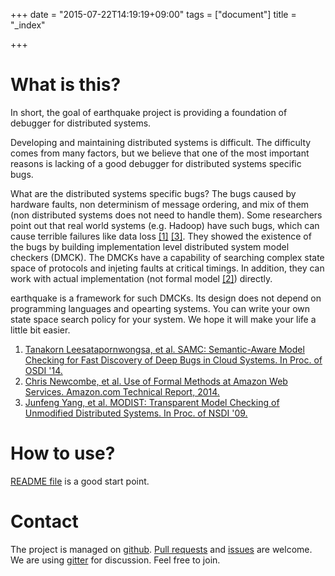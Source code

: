 +++
date = "2015-07-22T14:19:19+09:00"
tags = ["document"]
title = "_index"

+++

# What is this?

In short, the goal of earthquake project is providing a foundation of debugger for distributed systems.

Developing and maintaining distributed systems is difficult. 
The difficulty comes from many factors, 
but we believe that one of the most important reasons is lacking of a good debugger for distributed systems specific bugs.

What are the distributed systems specific bugs?
The bugs caused by hardware faults, non determinism of message ordering, and mix of them
(non distributed systems does not need to handle them).
Some researchers point out that real world systems (e.g. Hadoop) have such bugs, 
which can cause terrible failures like data loss [\[1\]][1] [\[3\]][3]. 
They showed the existence of the bugs by building implementation level distributed system model checkers (DMCK).
The DMCKs have a capability of searching complex state space of protocols and injeting faults at critical timings.
In addition, they can work with actual implementation (not formal model [\[2\]][2]) directly.

earthquake is a framework for such DMCKs.
Its design does not depend on programming languages and opearting systems.
You can write your own state space search policy for your system.
We hope it will make your life a little bit easier.

[1]: https://www.usenix.org/conference/osdi14/technical-sessions/presentation/leesatapornwongsa "Tanakorn Leesatapornwongsa, et al. SAMC: Semantic-Aware Model Checking for Fast Discovery of Deep Bugs in Cloud Systems. In Proc. of OSDI '14."
[2]: http://research.microsoft.com/en-us/um/people/lamport/tla/formal-methods-amazon.pdf "Chris Newcombe, et al. Use of Formal Methods at Amazon Web Services. Amazon.com Technical Report, 2014."
[3]: https://www.usenix.org/legacy/event/nsdi09/tech/full_papers/yang/yang.pdf "Junfeng Yang, et al. MODIST: Transparent Model Checking of Unmodified Distributed Systems. In Proc. of NSDI '09."

1. [Tanakorn Leesatapornwongsa, et al. SAMC: Semantic-Aware Model Checking for Fast Discovery of Deep Bugs in Cloud Systems. In Proc. of OSDI '14.][1]
2. [Chris Newcombe, et al. Use of Formal Methods at Amazon Web Services. Amazon.com Technical Report, 2014.][2]
3. [Junfeng Yang, et al. MODIST: Transparent Model Checking of Unmodified Distributed Systems. In Proc. of NSDI '09.][3]


# How to use?
[README file](https://github.com/osrg/earthquake/blob/master/README.md) is a good start point.

# Contact
The project is managed on [github](https://github.com/osrg/earthquake).
[Pull requests](https://github.com/osrg/earthquake/pulls) and [issues](https://github.com/osrg/earthquake/issues) are welcome.
We are using [gitter](https://gitter.im/osrg/earthquake) for discussion.
Feel free to join.
